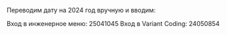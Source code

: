 Переводим дату на 2024 год вручную и вводим:

Вход в инженерное меню: 25041045
Вход в Variant Coding: 24050854